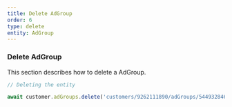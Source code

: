```yaml
---
title: Delete AdGroup
order: 6
type: delete
entity: AdGroup
---
```


### Delete AdGroup

This section describes how to delete a AdGroup.

```javascript
// Deleting the entity

await customer.adGroups.delete('customers/9262111890/adGroups/54493284610')
```
